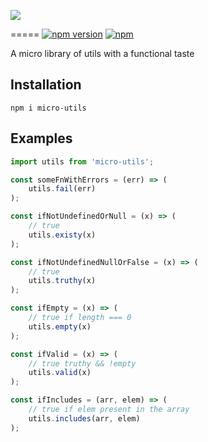 ![](http://imgh.us/utils_1.svg)

=====
[![npm version](https://badge.fury.io/js/micro-utils.svg)](https://badge.fury.io/js/vanilla-juice) [![npm](https://img.shields.io/npm/dt/micro-utils.svg?maxAge=2592000)]()

A micro library of utils with a functional taste


Installation
---

    npm i micro-utils


Examples
--------

```javascript
import utils from 'micro-utils';

const someFnWithErrors = (err) => (
    utils.fail(err)
);

const ifNotUndefinedOrNull = (x) => (
    // true
    utils.existy(x)
);

const ifNotUndefinedNullOrFalse = (x) => (
    // true
    utils.truthy(x)
);

const ifEmpty = (x) => (
    // true if length === 0
    utils.empty(x)
);

const ifValid = (x) => (
    // true truthy && !empty
    utils.valid(x)
);

const ifIncludes = (arr, elem) => (
    // true if elem present in the array
    utils.includes(arr, elem)
);

```
